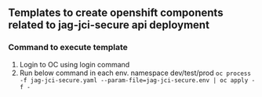 ## Templates to create openshift components related to jag-jci-secure api deployment

### Command to execute template
1) Login to OC using login command
2) Run below command in each env. namespace dev/test/prod
   ``oc process -f jag-jci-secure.yaml --param-file=jag-jci-secure.env | oc apply -f -``

